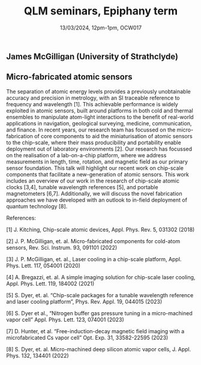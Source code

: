 ﻿---
layout: page
title: QLM seminars, Epiphany term
subtitle: 13/03/2024, 12pm-1pm, OCW017
---

## James McGilligan (University of Strathclyde)

## Micro-fabricated atomic sensors

The separation of atomic energy levels provides a previously unobtainable accuracy and precision in metrology, with an SI traceable reference to frequency and wavelength [1]. This achievable performance is widely exploited in atomic sensors, built around platforms in both cold and thermal ensembles to manipulate atom-light interactions to the benefit of real-world applications in navigation, geological surveying, medicine, communication, and finance.
In recent years, our research team has focussed on the micro-fabrication of core components to aid the miniaturisation of atomic sensors to the chip-scale, where their mass producibility and portability enable deployment out of laboratory environments [2]. Our research has focussed on the realisation of a lab-on-a-chip platform, where we address measurements in length, time, rotation, and magnetic field as our primary sensor foundation.
This talk will highlight our recent work on chip-scale components that facilitate a new-generation of atomic sensors. This work includes an overview of our work in the research of chip-scale atomic clocks [3,4], tunable wavelength references [5], and portable magnetometers [6,7]. Additionally, we will discuss the novel fabrication approaches we have developed with an outlook to in-field deployment of quantum technology [8].

References:

[1] J. Kitching, Chip-scale atomic devices, Appl. Phys. Rev. 5, 031302 (2018)

[2] J. P. McGilligan, et. al. Micro-fabricated components for cold-atom sensors, Rev. Sci. Instrum. 93, 091101 (2022)

[3] J. P. McGilligan, et. al., Laser cooling in a chip-scale platform, Appl. Phys. Lett. 117, 054001 (2020)

[4] A. Bregazzi, et. al. A simple imaging solution for chip-scale laser cooling, Appl. Phys. Lett. 119, 184002 (2021)

[5] S. Dyer, et. al. “Chip-scale packages for a tunable wavelength reference and laser cooling platform”, Phys. Rev. Appl. 19, 044015 (2023)

[6] S. Dyer et al., “Nitrogen buffer gas pressure tuning in a micro-machined vapor cell” Appl. Phys. Lett. 123, 074001 (2023)

[7] D. Hunter, et al. “Free-induction-decay magnetic field imaging with a microfabricated Cs vapor cell” Opt. Exp. 31, 33582-22595 (2023)

[8] S. Dyer, et. al. Micro-machined deep silicon atomic vapor cells, J. Appl. Phys. 132, 134401 (2022)








